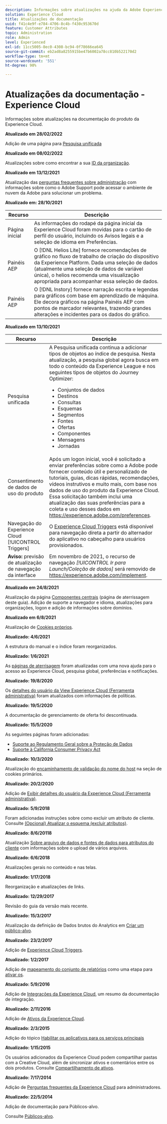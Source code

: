 ```yaml
---
description: Informações sobre atualizações na ajuda da Adobe Experience Cloud.
solution: Experience Cloud
title: Atualizações de documentação
uuid: f41c4e9f-e784-4706-8c4b-f430c953670d
feature: Customer Attributes
topic: Administration
role: Admin
level: Experienced
exl-id: 11cc5005-8ec0-4308-bc94-0f78666ea645
source-git-commit: eb2ad8a8255915be47b6002a78cc810b522170d2
workflow-type: tm+mt
source-wordcount: '551'
ht-degree: 98%

---
```


# Atualizações da documentação - Experience Cloud

Informações sobre atualizações na documentação do produto da Experience Cloud.

**Atualizado em 28/02/2022**

Adição de uma página para [Pesquisa unificada](search-experience-cloud.md)

**Atualizado em 08/02/2022**

Atualizações sobre como encontrar a sua [ID da organização](organizations.md).

**Atualizado em 13/12/2021**

Atualização das [perguntas frequentes sobre administração](faq.md) com informações sobre como o Adobe Support pode acessar o ambiente de nuvem da Adobe para solucionar um problema.

**Atualizado em: 28/10/2021**

| Recurso | Descrição |
| ------- | ------- |
| Página inicial | As informações do rodapé da página inicial da Experience Cloud foram movidas para o cartão de perfil do usuário, incluindo os Avisos legais e a seleção de idioma em Preferências. |
| Painéis AEP | O [!DNL Helios Lite] fornece recomendações de gráfico no fluxo de trabalho de criação do dispositivo da Experience Platform. Dada uma seleção de dados (atualmente uma seleção de dados de variável única), o helios recomenda uma visualização apropriada para acompanhar essa seleção de dados. |
| Painéis AEP | O [!DNL Instory] fornece narração escrita e legendas para gráficos com base em aprendizado de máquina. Ele decora gráficos na página Painéis AEP com pontos de marcador relevantes, trazendo grandes alterações e incidentes para os dados do gráfico. |

**Atualizado em 13/10/2021**

| Recurso | Descrição |
| ------- | ------- |
| Pesquisa unificada | A Pesquisa unificada continua a adicionar tipos de objetos ao índice de pesquisa. Nesta atualização, a pesquisa global agora busca em todo o conteúdo da Experience League e nos seguintes tipos de objetos do Journey Optimizer: <ul><li>Conjuntos de dados</li><li>Destinos</li><li>Consultas</li><li>Esquemas</li><li>Segmentos</li><li>Fontes</li><li>Ofertas</li><li>Componentes</li><li>Mensagens</li><li>Jornadas</li></ul> |
| Consentimento de dados de uso do produto | Após um logon inicial, você é solicitado a enviar preferências sobre como a Adobe pode fornecer conteúdo útil e personalizado de tutoriais, guias, dicas rápidas, recomendações, vídeos instrutivos e muito mais, com base nos dados de uso do produto da Experience Cloud. Essa solicitação também inclui uma atualização das suas preferências para a coleta e uso desses dados em <https://experience.adobe.com/preferences>. |
| Navegação do Experience Cloud [!UICONTROL Triggers] | O [Experience Cloud Triggers](https://experienceleague.adobe.com/docs/core-services/interface/services/activation/triggers.html?lang=pt-BR) está disponível para navegação direta a partir do alternador do aplicativo no cabeçalho para usuários provisionados. |
| **Aviso:** previsão de atualização de navegação da interface | Em novembro de 2021, o recurso de navegação _[!UICONTROL Ir para Launch/Coleção de dados]_ será removido de <https://experience.adobe.com/implement>. |

**Atualizado em 24/8/2021**

Atualização da página [Componentes centrais](experience-cloud.md) (página de aterrissagem deste guia). Adição de suporte a navegador e idioma, atualizações para organizações, logon e adição de informações sobre domínios.

**Atualizado em 6/8/2021**

Atualização de [Cookies próprios](cookies-first-party.md).

**Atualizado: 4/6/2021**

A estrutura do manual e o índice foram reorganizados.

**Atualizado: 1/6/2021**

As [páginas de aterrisagem](experience-cloud.md) foram atualizadas com uma nova ajuda para o acesso ao Experience Cloud, pesquisa global, preferências e notificações.

**Atualizado: 19/8/2020**

Os [detalhes do usuário da View Experience Cloud (Ferramenta administrativa)](admin-tool-experience-cloud.md) foram atualizados com informações de políticas.

**Atualizado: 19/5/2020**

A documentação de gerenciamento de oferta foi descontinuada.

**Atualizado: 15/5/2020**

As seguintes páginas foram adicionadas:

* [Suporte ao Regulamento Geral sobre a Proteção de Dados](gdpr.md)
* [Suporte à California Consumer Privacy Act](ccpa.md)

**Atualizado: 10/3/2020**

Atualização do [encaminhamento de validação do nome do host](cookies-first-party.md#validate) na seção de cookies primários.

**Atualizado: 20/2/2020**

Adição de [Exibir detalhes do usuário da Experience Cloud (Ferramenta administrativa)](admin-tool-experience-cloud.md).

**Atualizado: 5/9/2018**

Foram adicionadas instruções sobre como excluir um atributo de cliente. Consulte [(Opcional) Atualizar o esquema (excluir atributos)](t-crs-usecase.md#task_6568898BB7C44A42ABFB86532B89063C).

**Atualizado: 8/6/20118**

Atualização [Sobre arquivo de dados e fontes de dados para atributos do cliente](crs-data-file.md#concept_DE908F362DF24172BFEF48E1797DAF19) com informações sobre o upload de vários arquivos.

**Atualizado: 6/6/2018**

Atualizações gerais no conteúdo e nas telas.

**Atualizado: 1/17/2018**

Reorganização e atualizações de links.

**Atualizado: 12/29/2017**

Revisão do guia da versão mais recente.

**Atualizado: 15/3/2017**

Atualização da definição de Dados brutos do Analytics em [Criar um público-alvo](t-audience-create.md#task_37F407F58BF9459493BB8E968CDFE737).

**Atualizado: 23/2/2017**

Adição de [Experience Cloud Triggers](triggers.md#concept_887B30241B3E4DB0A2553B2996E2D4FB).

**Atualizado: 1/2/2017**

Adição de [mapeamento do conjunto de relatórios](core-services.md#concept_apg_zq2_rw) como uma etapa para [ativar os](core-services.md#concept_07ED1D5C64234E77976E6D572E78FB9C).

**Atualizado: 5/9/2016**

Adição de [Integrações da Experience Cloud](marketing-cloud-integrations.md#concept_9E6D3E37D1E3452E8CCCFA92AF034F90), um resumo da documentação de integração.

**Atualizado: 2/11/2016**

Adição de [Ativos da Experience Cloud](experience-cloud-assets.md#concept_DDA5224C907D4A4F817D795DA0ED64D0).

**Atualizado: 2/3/2015**

Adição do tópico [Habilitar os aplicativos para os serviços principais](core-services.md#concept_07ED1D5C64234E77976E6D572E78FB9C)

**Atualizado: 1/15/2015**

Os usuários adicionados da Experience Cloud podem compartilhar pastas com a Creative Cloud, além de sincronizar ativos e comentários entre os dois produtos. Consulte [Compartilhamento de ativos](creative-cloud.md#concept_3E5A34C3459047D5965F900788A9BA68).

**Atualizado: 7/17/2014**

Adição de [Perguntas frequentes da Experience Cloud](faq.md#concept_13219B4E51784577B6FF78AAA203DE91) para administradores.

**Atualizado: 22/5/2014**

Adição de documentação para Públicos-alvo.

Consulte [Públicos-alvo](audience-library.md#topic_679810123CAA4E0CA4FA3417FB0100C7).
